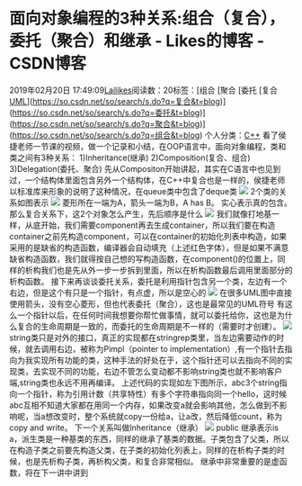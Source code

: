# 面向对象编程的3种关系:组合（复合），委托（聚合）和继承 - Likes的博客 - CSDN博客
2019年02月20日 17:49:09[Lailikes](https://me.csdn.net/songchuwang1868)阅读数：20标签：[组合																[聚合																[委托																[复合																[UML](https://so.csdn.net/so/search/s.do?q=UML&t=blog)](https://so.csdn.net/so/search/s.do?q=复合&t=blog)](https://so.csdn.net/so/search/s.do?q=委托&t=blog)](https://so.csdn.net/so/search/s.do?q=聚合&t=blog)](https://so.csdn.net/so/search/s.do?q=组合&t=blog)
个人分类：[C++](https://blog.csdn.net/songchuwang1868/article/category/7898933)
看了侯捷老师一节课的视频，做一个记录和小结，在OOP语言中，面向对象编程，类和类之间有3种关系：
1)Inheritance(继承)
2)Composition(复合、组合)
3)Delegation(委托、聚合)
先从Compositon开始讲起，其实在C语言中也见到过，一个结构体里面包含另外一个结构体，在C++中复合也是一样的，侯捷老师以标准库来形象的说明了这种情况，在queue类中包含了deque类
![](https://img-blog.csdn.net/20171203212142531?watermark/2/text/aHR0cDovL2Jsb2cuY3Nkbi5uZXQvY2JmOTUyNg==/font/5a6L5L2T/fontsize/400/fill/I0JBQkFCMA==/dissolve/70/gravity/Center)
2个类的关系如图表示
![](https://img-blog.csdn.net/20171203213403197?watermark/2/text/aHR0cDovL2Jsb2cuY3Nkbi5uZXQvY2JmOTUyNg==/font/5a6L5L2T/fontsize/400/fill/I0JBQkFCMA==/dissolve/70/gravity/Center)
菱形所在一端为A，箭头一端为B，A has B。
实心表示真的包含。那么复合关系下，这2个对象怎么产生，先后顺序是什么
![](https://img-blog.csdn.net/20171203213624694?watermark/2/text/aHR0cDovL2Jsb2cuY3Nkbi5uZXQvY2JmOTUyNg==/font/5a6L5L2T/fontsize/400/fill/I0JBQkFCMA==/dissolve/70/gravity/Center)
我们就像打地基一样，从底开始，我们需要component再去生成container，所以我们要在构造container之前先构造component，可以在container的初始化列表中构造，如果采用的是缺省的构造函数，编译器会自动填充（上述红色字体），但是如果不满意缺省构造函数，我们就得按自己想的写构造函数，在component()的位置上，同样的析构我们也是先从外一步一步拆到里面，所以在析构函数最后调用里面部分的析构函数。
接下来再谈谈委托关系，委托是利用指针包含另一个类，左边有一个右边，但是这个有只是一个指针，有点虚，所以是空心的
![](https://img-blog.csdn.net/20171203214323572?watermark/2/text/aHR0cDovL2Jsb2cuY3Nkbi5uZXQvY2JmOTUyNg==/font/5a6L5L2T/fontsize/400/fill/I0JBQkFCMA==/dissolve/70/gravity/Center)
在很多UML图中直接使用箭头，没有空心菱形，但也代表委托（聚合），这也是最常见的UML符号
有这么一个指针以后，在任何时间我想要你帮忙做事情，就可以委托给你，这也是为什么复合的生命周期是一致的，而委托的生命周期是不一样的（需要时才创建）。
![](https://img-blog.csdn.net/20171203214737923?watermark/2/text/aHR0cDovL2Jsb2cuY3Nkbi5uZXQvY2JmOTUyNg==/font/5a6L5L2T/fontsize/400/fill/I0JBQkFCMA==/dissolve/70/gravity/Center)
string类只是对外的接口，真正的实现都在stringrep类里，当左边需要动作的时候，就去调用右边，被称为Pimpl（pointer to implementation）,有一个指针去指向为我实现所有功能的类，这种手法的好处在于，这个指针还可以去指向不同的实现类，去实现不同的功能，右边不管怎么变动都不影响string类也就不影响客户端,string类也永远不用再编译。
上述代码的实现如左下图所示，abc3个string指向一个指针，称为引用计数（共享特性）有多个字符串指向同一个hello，这时候abc互相不知道大家都在用同一个内存，如果改变a就会影响其他，怎么做到不影响呢，当a想改变时，整个系统就copy一份给a，让a改，然后降低count，称为copy and write。
下一个关系叫做Inheritance（继承）
![](https://img-blog.csdn.net/20171203220401247?watermark/2/text/aHR0cDovL2Jsb2cuY3Nkbi5uZXQvY2JmOTUyNg==/font/5a6L5L2T/fontsize/400/fill/I0JBQkFCMA==/dissolve/70/gravity/Center)
public 继承表示is a，派生类是一种基类的东西，同样的继承了基类的数据。子类包含了父类，所以在构造子类之前要先构造父类，在子类的初始化列表上，同样的在析构子类的时候，也是先析构子类，再析构父类，和复合非常相似。
继承中非常重要的是虚函数，将在下一讲中讲到
